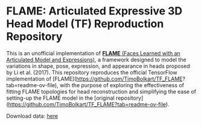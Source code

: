 # FLAME: Articulated Expressive 3D Head Model (TF) Reproduction Repository

This is an unofficial implementation of [**FLAME** (Faces Learned with an Articulated Model and Expressions)](https://flame.is.tue.mpg.de/), a 
framework designed to model the variations in shape, pose, expression, and appearance in heads 
proposed by Li et al. (2017). This repository reproduces the official TensorFlow implementation of [FLAME](https://github.com/TimoBolkart/TF_FLAME?
tab=readme-ov-file), with the purpose of exploring the effectiveness of fitting FLAME topologies for head reconstruction
and simplifying the ease of setting-up the FLAME model in the [original repository]
(https://github.com/TimoBolkart/TF_FLAME?tab=readme-ov-file).



Download data: [here](https://drive.google.com/drive/u/4/folders/15ItpuYbzUIMVPHg3RLshppNCc9RURMIL)